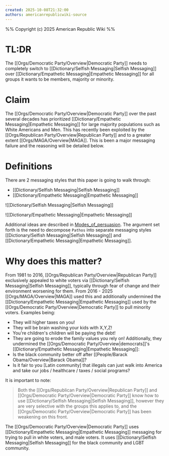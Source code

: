 ```yaml
---
created: 2025-10-08T21:32:00
authors: americanrepublicwiki-source
---
```

%%
Copyright (c) 2025 American Republic Wiki
%%
# TL:DR
The [[Orgs/Democratic Party/Overview|Democratic Party]] needs to completely switch to [[Dictionary/Selfish Messaging|Selfish Messaging]] over [[Dictionary/Empathetic Messaging|Empathetic Messaging]] for all groups it wants to be members, majority or minority. 
# Claim
The [[Orgs/Democratic Party/Overview|Democratic Party]] over the past several decades has prioritized [[Dictionary/Empathetic Messaging|Empathetic Messaging]] for large majority populations such as White Americans and Men. This has recently been exploited by the [[Orgs/Republican Party/Overview|Republican Party]] and to a greater extent [[Orgs/MAGA/Overview|MAGA]]. This is been a major messaging failure and the reasoning will be detailed below.
# Definitions
There are 2 messaging styles that this paper is going to walk through:
- [[Dictionary/Selfish Messaging|Selfish Messaging]]
- [[Dictionary/Empathetic Messaging|Empathetic Messaging]]

![[Dictionary/Selfish Messaging|Selfish Messaging]]

![[Dictionary/Empathetic Messaging|Empathetic Messaging]]

Additional ideas are described in [Modes_of_persuasion](https://en.wikipedia.org/wiki/Modes_of_persuasion). The argument set forth is the need to decompose `Pathos` into separate messaging styles [[Dictionary/Selfish Messaging|Selfish Messaging]] and [[Dictionary/Empathetic Messaging|Empathetic Messaging]].
# Why does this matter?
From 1981 to 2016, [[Orgs/Republican Party/Overview|Republican Party]] exclusively appealed to white voters via [[Dictionary/Selfish Messaging|Selfish Messaging]], typically through fear of change and their environment worsening for them. From 2016 - 2025 [[Orgs/MAGA/Overview|MAGA]] used this and additionally undermined the [[Dictionary/Empathetic Messaging|Empathetic Messaging]] used by the [[Orgs/Democratic Party/Overview|Democratic Party]] to pull minority voters. Examples being:
- They will higher taxes on you!
- They will be brain washing your kids with X,Y,Z!
- You're children's children will be paying the debt!
- They are going to erode the family values you rely on!
Additionally, they undermined the [[Orgs/Democratic Party/Overview|democrats]]'s [[Dictionary/Empathetic Messaging|Empathetic Messaging]]:
- Is the black community better off after [[People/Barack Obama/Overview|Barack Obama]]? 
- Is it fair to you [Latin community] that illegals can just walk into America and take our jobs / healthcare / taxes / social programs?

It is important to note:
> Both the [[Orgs/Republican Party/Overview|Republican Party]] and [[Orgs/Democratic Party/Overview|Democratic Party]] know how to use [[Dictionary/Selfish Messaging|Selfish Messaging]], however they are very selective with the groups this applies to, and the [[Orgs/Democratic Party/Overview|Democratic Party]] has been weakening on this front.

The [[Orgs/Democratic Party/Overview|Democratic Party]] uses [[Dictionary/Empathetic Messaging|Empathetic Messaging]] messaging for trying to pull in white voters, and male voters. It uses [[Dictionary/Selfish Messaging|Selfish Messaging]] for the black community and LGBT community.